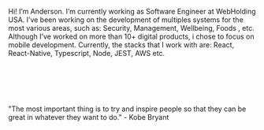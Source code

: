 
Hi! I’m Anderson. I’m currently working as Software Engineer at WebHolding USA. I’ve been working on the development of multiples systems for the most various areas, such as: Security, Management, Wellbeing, Foods , etc. Although I’ve worked on more than 10+ digital products, i chose to focus on mobile development. Currently, the stacks that I work with are: React, React-Native, Typescript, Node, JEST, AWS etc.

<br>
<br> 
<br>
<br>


"The most important thing is to try and inspire people so that they can be great in whatever they want to do." - Kobe Bryant


